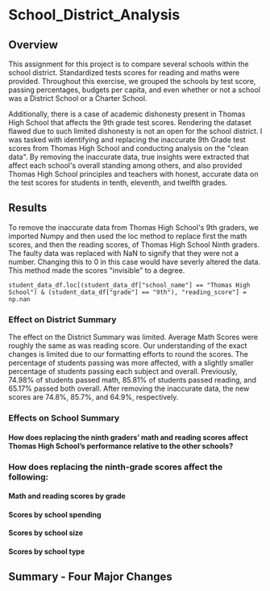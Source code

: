 # School_District_Analysis

## Overview
This assignment for this project is to compare several schools within the school district. Standardized tests scores for reading and maths were provided. Throughout this exercise, we grouped the schools by test score, passing percentages, budgets per capita, and even whether or not a school was a District School or a Charter School.

Additionally, there is a case of academic dishonesty present in Thomas High School that affects the 9th grade test scores. Rendering the dataset flawed due to such limited dishonesty is not an open for the school district. I was tasked with identifying and replacing the inaccurate 9th Grade test scores from Thomas High School and conducting analysis on the "clean data". By removing the inaccurate data, true insights were extracted that affect each school's overall standing among others, and also provided Thomas High School principles and teachers with honest, accurate data on the test scores for students in tenth, eleventh, and twelfth grades.

## Results
To remove the inaccurate data from Thomas High School's 9th graders, we imported Numpy and then used the loc method to replace first the math scores, and then the reading scores, of Thomas High School Ninth graders. The faulty data was replaced with NaN to signify that they were not a number. Changing this to 0 in this case would have severly altered the data. This method made the scores "invisible" to a degree.
```
student_data_df.loc[(student_data_df["school_name"] == "Thomas High School") & (student_data_df["grade"] == "9th"), "reading_score"] = np.nan
```

### Effect on District Summary

The effect on the District Summary was limited. Average Math Scores were roughly the same as was reading score. Our understanding of the exact changes is limited due to our formatting efforts to round the scores. The percentage of students passing was more affected, with a slightly smaller percentage of students passing each subject and overall. Previously, 74.98% of students passed math, 85.81% of students passed reading, and 65.17% passed both overall. After removing the inaccurate data, the new scores are 74.8%, 85.7%, and 64.9%, respectively.

### Effects on School Summary


#### How does replacing the ninth graders’ math and reading scores affect Thomas High School’s performance relative to the other schools?


### How does replacing the ninth-grade scores affect the following:
#### Math and reading scores by grade

#### Scores by school spending

#### Scores by school size
#### Scores by school type

## Summary - Four Major Changes

